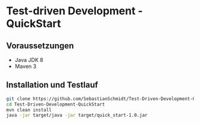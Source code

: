 # Test-driven Development - QuickStart

## Voraussetzungen

* Java JDK 8
* Maven 3

## Installation und Testlauf

```bash
git clone https://github.com/SebastianSchmidt/Test-Driven-Development-QuickStart.git
cd Test-Driven-Development-QuickStart
mvn clean install
java -jar target/java -jar target/quick_start-1.0.jar
```